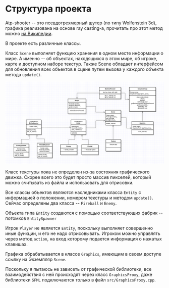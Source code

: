 # Структура проекта

Atp-shooter -- это псевдотрехмерный шутер (по типу Wolfenstein 3d), графика реализована на основе ray casting-а,
прочитать про этот метод можно [на Википедии](https://en.wikipedia.org/wiki/Ray_casting).

В проекте есть различные классы.

Класс `Scene` выполняет функцию хранения в одном месте информации о мире. А именно -- об объектах, находящихся в этом мире,
об игроке, карте и доступном наборе текстур. Также Scene обладает интерфейсом для обновления всех объектов в сцене путем вызова у каждого объекта
метода `update()`.

![alt text](img/uml.png)

Класс текстуры пока не определен из-за состояния графического движка. Скорее всего это будет просто массив пикселей,
который можно считывать из файла и использовать для отрисовки.

Все классы объектов являются наследниками класса `Entity` с информацией о положении, номером текстуры
и методом `update()`. Сейчас определены два класса -- `Fireball` и `Enemy`.

Объекта типа `Entity` создаются с помощью соответствующих фабрик -- потомков `EntitySpawner`

Игрок `Player` не является `Entity`, поскольку выполняет совершенно иные функции, и его не надо отрисовывать. Игроком можно
управлять через метод `action`, на вход которому подается информация о нажатых клавишах.

Графика обрабатывается в классе `Graphics`, имеющим в своем доступе ссылку на Экземпляр `Scene`.

Поскольку я пытаюсь не зависеть от графической библиотеки, все взаимодействия с ней происходят через класс `GraphicsProxy`, даже
библиотеки `SFML` подключаются только в файл `src/GraphicsProxy.cpp`.
